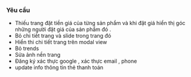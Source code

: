 
### Yêu cầu

* Thiếu trang đặt tiền giá của từng sản phẩm và khi đặt giá hiển thị góc
  những người đặt giá của sản phẩm đó .
* Bỏ chi tiết trang và slide trong trang đó
* Hiển thi chi tiết trang trên modal view 
* Bỏ trends 
* Sửa ảnh nền trang 
* Đăng ký xác thực google , xác thực email , phone 
* update info thông tin thẻ thanh toán


